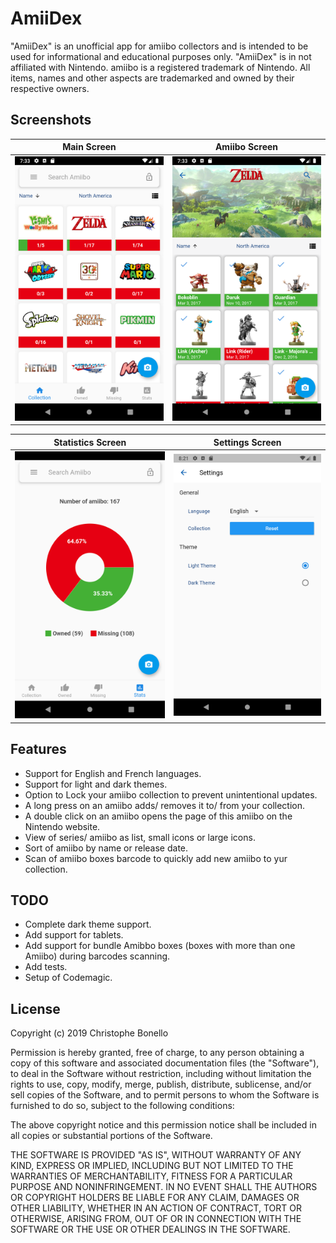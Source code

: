 # AmiiDex

"AmiiDex" is an unofficial app for amiibo collectors and is intended to be used for informational and educational purposes only. "AmiiDex" is in not affiliated with Nintendo. amiibo is a registered trademark of Nintendo. All items, names and other aspects are trademarked and owned by their respective owners. 

## Screenshots

Main Screen | Amiibo Screen
--- | ---
![Main screen](/docs/master.png?raw=true "Main screen") | ![Amiibo screen](/docs/detail.png?raw=true "Amiibo screen")

Statistics Screen | Settings Screen
--- | ---
![Statistics screen](/docs/stats.png?raw=true "Statistics screen") | ![Settings screen](/docs/settings.png?raw=true "Settings screen")

## Features 

- Support for English and French languages.
- Support for light and dark themes.
- Option to Lock your amiibo collection to prevent unintentional updates.
- A long press on an amiibo adds/ removes it to/ from your collection.
- A double click on an amiibo opens the page of this amiibo on the Nintendo website.
- View of series/ amiibo as list, small icons or large icons.
- Sort of amiibo by name or release date.
- Scan of amiibo boxes barcode to quickly add new amiibo to yur collection.

## TODO

- Complete dark theme support.
- Add support for tablets.
- Add support for bundle Amibbo boxes (boxes with more than one Amiibo) during barcodes scanning.
- Add tests.
- Setup of Codemagic.

## License

Copyright (c) 2019 Christophe Bonello

Permission is hereby granted, free of charge, to any person obtaining a copy
of this software and associated documentation files (the "Software"), to deal
in the Software without restriction, including without limitation the rights
to use, copy, modify, merge, publish, distribute, sublicense, and/or sell
copies of the Software, and to permit persons to whom the Software is
furnished to do so, subject to the following conditions:

The above copyright notice and this permission notice shall be included in all
copies or substantial portions of the Software.

THE SOFTWARE IS PROVIDED "AS IS", WITHOUT WARRANTY OF ANY KIND, EXPRESS OR
IMPLIED, INCLUDING BUT NOT LIMITED TO THE WARRANTIES OF MERCHANTABILITY,
FITNESS FOR A PARTICULAR PURPOSE AND NONINFRINGEMENT. IN NO EVENT SHALL THE
AUTHORS OR COPYRIGHT HOLDERS BE LIABLE FOR ANY CLAIM, DAMAGES OR OTHER
LIABILITY, WHETHER IN AN ACTION OF CONTRACT, TORT OR OTHERWISE, ARISING FROM,
OUT OF OR IN CONNECTION WITH THE SOFTWARE OR THE USE OR OTHER DEALINGS IN THE
SOFTWARE.